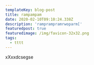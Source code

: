 ```yaml
---
templateKey: blog-post
title: rampampam
date: 2020-02-10T09:10:24.338Z
description: 'ramprampramrwoparm['
featuredpost: true
featuredimage: /img/favicon-32x32.png
tags:
  - tttt
---
```

xXxxdcsegse
